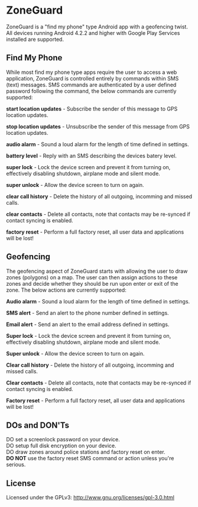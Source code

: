 ZoneGuard
==================
  
ZoneGuard is a "find my phone" type Android app with a geofencing twist. All devices
running Android 4.2.2 and higher with Google Play Services installed are supported.
  
Find My Phone
-------------
While most find my phone type apps require the user to access a web application,
ZoneGuard is controlled entirely by commands within SMS (text) messages. SMS commands
are authenticated by a user defined password following the command, the below
commands are currently supported:  
  
**start location updates** - Subscribe the sender of this message to GPS location updates.  
  
**stop location updates** - Unsubscribe the sender of this message from GPS location
updates.  
  
**audio alarm** - Sound a loud alarm for the length of time defined in settings.  
  
**battery level** - Reply with an SMS describing the devices batery level.  
  
**super lock** - Lock the device screen and prevent it from turning on, effectively
disabling shutdown, airplane mode and silent mode.  
  
**super unlock** - Allow the device screen to turn on again.  
  
**clear call history** - Delete the history of all outgoing, incomming and missed calls.  
  
**clear contacts** - Delete all contacts, note that contacts may be re-synced if contact
syncing is enabled.  

**factory reset** - Perform a full factory reset, all user data and applications will be
lost!  
  
Geofencing
----------
The geofencing aspect of ZoneGuard starts with allowing the user to draw zones
(polygons) on a map. The user can then assign actions to these zones and decide
whether they should be run upon enter or exit of the zone. The below actions are
currently supported:  
  
**Audio alarm** - Sound a loud alarm for the length of time defined in settings.  
  
**SMS alert** - Send an alert to the phone number defined in settings.  
  
**Email alert** - Send an alert to the email address defined in settings.  
  
**Super lock** - Lock the device screen and prevent it from turning on, effectively
disabling shutdown, airplane mode and silent mode.  
  
**Super unlock** - Allow the device screen to turn on again.  
  
**Clear call history** - Delete the history of all outgoing, incomming and missed calls.  
  
**Clear contacts** - Delete all contacts, note that contacts may be re-synced if contact
syncing is enabled.  

**Factory reset** - Perform a full factory reset, all user data and applications will be
lost!  
  
DOs and DON'Ts
--------------
DO set a screenlock password on your device.  
DO setup full disk encryption on your device.  
DO draw zones around police stations and factory reset on enter.  
**DO NOT** use the factory reset SMS command or action unless you're serious.  

License
-------

Licensed under the GPLv3: http://www.gnu.org/licenses/gpl-3.0.html